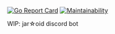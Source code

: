 [![Go Report Card](https://goreportcard.com/badge/github.com/eientei/jaroid)](https://goreportcard.com/report/github.com/eientei/jaroid)
[![Maintainability](https://api.codeclimate.com/v1/badges/4d27473561e4e9275040/maintainability)](https://codeclimate.com/github/eientei/jaroid/maintainability)

WIP: jar☆oid discord bot
